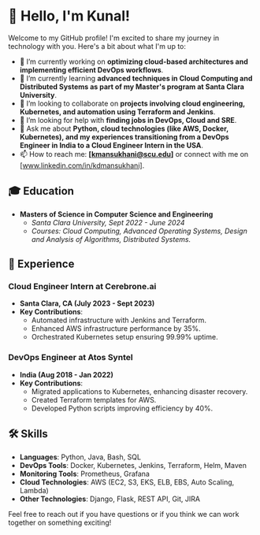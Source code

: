 # 👋 Hello, I'm Kunal!

Welcome to my GitHub profile! I'm excited to share my journey in technology with you. Here's a bit about what I'm up to:


- 🔭 I’m currently working on **optimizing cloud-based architectures and implementing efficient DevOps workflows**.
- 🌱 I’m currently learning **advanced techniques in Cloud Computing and Distributed Systems as part of my Master's program at Santa Clara University**.
- 👯 I’m looking to collaborate on **projects involving cloud engineering, Kubernetes, and automation using Terraform and Jenkins**.
- 🤔 I’m looking for help with **finding jobs in DevOps, Cloud and SRE**.
- 💬 Ask me about **Python,  cloud technologies (like AWS, Docker, Kubernetes), and my experiences transitioning from a DevOps Engineer in India to a Cloud Engineer Intern in the USA**.
- 📫 How to reach me: **[kmansukhani@scu.edu]** or connect with me on [www.linkedin.com/in/kdmansukhani].

## 🎓 Education

- **Masters of Science in Computer Science and Engineering**
  - *Santa Clara University, Sept 2022 - June 2024*
  - *Courses: Cloud Computing, Advanced Operating Systems, Design and Analysis of Algorithms, Distributed Systems.*

## 💼 Experience

### Cloud Engineer Intern at Cerebrone.ai
- **Santa Clara, CA (July 2023 - Sept 2023)**
- **Key Contributions**:
  - Automated infrastructure with Jenkins and Terraform.
  - Enhanced AWS infrastructure performance by 35%.
  - Orchestrated Kubernetes setup ensuring 99.99% uptime.

### DevOps Engineer at Atos Syntel
- **India (Aug 2018 - Jan 2022)**
- **Key Contributions**:
  - Migrated applications to Kubernetes, enhancing disaster recovery.
  - Created Terraform templates for AWS.
  - Developed Python scripts improving efficiency by 40%.

## 🛠 Skills
- **Languages**: Python, Java, Bash, SQL
- **DevOps Tools**: Docker, Kubernetes, Jenkins, Terraform, Helm, Maven
- **Monitoring Tools**: Prometheus, Grafana
- **Cloud Technologies**: AWS (EC2, S3, EKS, ELB, EBS, Auto Scaling, Lambda)
- **Other Technologies**: Django, Flask, REST API, Git, JIRA

Feel free to reach out if you have questions or if you think we can work together on something exciting!
